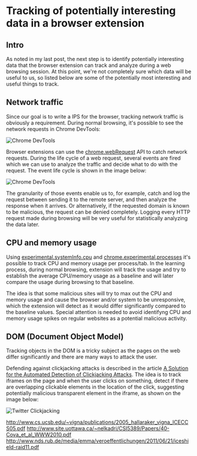 # Tracking of potentially interesting data in a browser extension

## Intro
As noted in my last post, the next step is to identify potentially interesting data that the browser extension can track and analyze during a web browsing session. At this point, we're not completely sure which data will be useful to us, so listed below are some of the potentially most interesting and useful things to track.

## Network traffic
Since our goal is to write a IPS for the browser, tracking network traffic is obviously a requirement. During normal browsing, it's possible to see the network requests in Chrome DevTools:

![Chrome DevTools](file:///Users/bezidejni/Dropbox/faks/diplomski_rad/2013-5-14_tracking_of_potentially_interesting_data/1_chrome_devtools_network.png)

Browser extensions can use the [chrome.webRequest](http://developer.chrome.com/dev/extensions/webRequest.html) API to catch network requests. During the life cycle of a web request, several events are fired which we can use to analyze the traffic and decide what to do with the request. The event life cycle is shown in the image below:

![Chrome DevTools](file:///Users/bezidejni/Dropbox/faks/diplomski_rad/2013-5-14_tracking_of_potentially_interesting_data/2_webrequestapi.png)

The granularity of those events enable us to, for example, catch and log the request between sending it to the remote server, and then analyze the response when it arrives. Or alternatively, if the requested domain is known to be malicious, the request can be denied completely. Logging every HTTP request made during browsing will be very useful for statistically analyzing the data later.

## CPU and memory usage
Using [experimental.systemInfo.cpu](https://developer.chrome.com/dev/extensions/experimental.systemInfo.cpu.html) and [chrome.experimental.processes](https://developer.chrome.com/dev/extensions/experimental.processes.html) it's possible to track CPU and memory usage per process/tab. In the learning process, during normal browsing, extension will track the usage and try to establish the average CPU/memory usage as a baseline and will later compare the usage during browsing to that baseline.

The idea is that some malicious sites will try to max out the CPU and memory usage and cause the browser and/or system to be unresponsive, which the extension will detect as it would differ significantly compared to the baseline values. Special attention is needed to avoid identifyng CPU and memory usage spikes on regular websites as a  potential malicious activity.

## DOM (Document Object Model)
Tracking objects in the DOM is a tricky subject as the pages on the web differ significantly and there are many ways to attack the user.

Defending against clickjacking attacks is described in the article [A Solution for the Automated Detection of Clickjacking Attacks](http://www.iseclab.org/papers/asiaccs122-balduzzi.pdf). The idea is to track iframes on the page and when the user clicks on something, detect if there are overlapping clickable elements in the location of the click, suggesting potentially malicious transparent element in the iframe, as shown on the image below:

![Twitter Clickjacking](file:///Users/bezidejni/Dropbox/faks/diplomski_rad/2013-5-14_tracking_of_potentially_interesting_data/3_twitter_clickjacking.png)

http://www.cs.ucsb.edu/~vigna/publications/2005_hallaraker_vigna_ICECCS05.pdf
http://www.site.uottawa.ca/~nelkadri/CSI5389/Papers/40-Cova_et_al_WWW2010.pdf
http://www.nds.rub.de/media/emma/veroeffentlichungen/2011/06/21/iceshield-raid11.pdf
